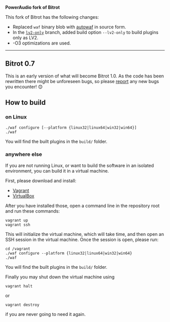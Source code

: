 **PowerAudio fork of Bitrot**

This fork of Bitrot has the following changes:

* Replaced `waf` binary blob with [autowaf] in source form.
* In the [`lv2-only`] branch, added build option `--lv2-only` to build plugins
  only as LV2.
* -O3 optimizations are used.

[autowaf]: https://github.com/drobilla/autowaf
[`lv2-only`]: https://github.com/poweraudio/bitrot/tree/lv2-only

---

Bitrot 0.7
----------

This is an early version of what will become Bitrot 1.0.
As the code has been rewritten there might be unforeseen bugs, so please [report](https://github.com/grejppi/bitrot/issues) any new bugs you encounter! 😊

## How to build

### on Linux

```
./waf configure [--platform {linux32|linux64|win32|win64}]
./waf
```

You will find the built plugins in the `build/` folder.

### anywhere else

If you are not running Linux, or want to build the software in
an isolated environment, you can build it in a virtual machine.

First, please download and install:
* [Vagrant](https://www.vagrantup.com/)
* [VirtualBox](https://www.virtualbox.org/)

After you have installed those, open a command line in the repository
root and run these commands:

```
vagrant up
vagrant ssh
```

This will initialize the virtual machine, which will take time,
and then open an SSH session in the virtual machine.
Once the session is open, please run:

```
cd /vagrant
./waf configure --platform {linux32|linux64|win32|win64}
./waf
```

You will find the built plugins in the `build/` folder.

Finally you may shut down the virtual machine using

```
vagrant halt
```

or

```
vagrant destroy
```

if you are never going to need it again.
